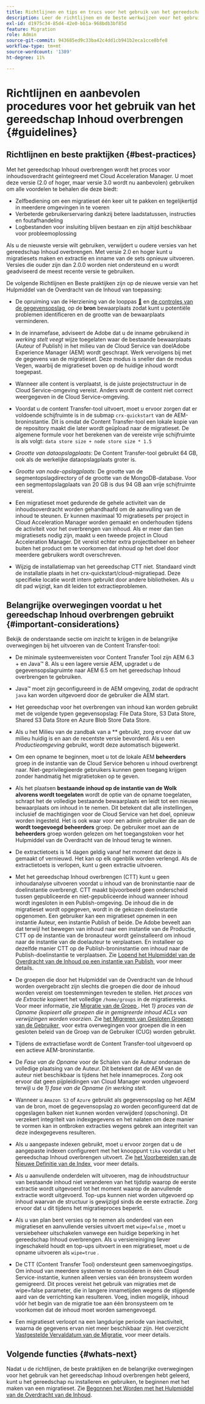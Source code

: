 ```yaml
---
title: Richtlijnen en tips en trucs voor het gebruik van het gereedschap Inhoud overbrengen
description: Leer de richtlijnen en de beste werkwijzen voor het gebruik van het gereedschap Inhoud overbrengen.
exl-id: d1975c34-85d4-42e0-bb1a-968bdb3bf85d
feature: Migration
role: Admin
source-git-commit: 943685ed9c33ba42c4dd1cb941b2eca1cce8bfe8
workflow-type: tm+mt
source-wordcount: '1389'
ht-degree: 11%

---
```



# Richtlijnen en aanbevolen procedures voor het gebruik van het gereedschap Inhoud overbrengen {#guidelines}

## Richtlijnen en beste praktijken {#best-practices}

<!-- Alexandru: hiding for now

>[!CONTEXTUALHELP]
>id="aemcloud_ctt_guidelines"
>title="Guidelines and Best Practices"
>abstract="Review guidelines and best practices to use the Content Transfer tool including revision cleanup tasks, Disk space considerations and more."
>additional-url="https://experienceleague.adobe.com/docs/experience-manager-cloud-service/content/migration-journey/cloud-migration/content-transfer-tool/getting-started-content-transfer-tool.html?lang=nl-NL" text="Important Considerations for using Content Transfer Tool"
>additional-url="https://experienceleague.adobe.com/docs/experience-manager-cloud-service/content/migration-journey/cloud-migration/content-transfer-tool/group-migration.md#important-considerations" text="Important Considerations when Migrating Groups" 

-->

Met het gereedschap Inhoud overbrengen wordt het proces voor inhoudsoverdracht geïntegreerd met Cloud Acceleration Manager. U moet deze versie (2.0 of hoger, maar versie 3.0 wordt nu aanbevolen) gebruiken om alle voordelen te behalen die deze biedt:

* Zelfbediening om een migratieset één keer uit te pakken en tegelijkertijd in meerdere omgevingen in te voeren
* Verbeterde gebruikerservaring dankzij betere laadstatussen, instructies en foutafhandeling
* Logbestanden voor insluiting blijven bestaan en zijn altijd beschikbaar voor probleemoplossing

Als u de nieuwste versie wilt gebruiken, verwijdert u oudere versies van het gereedschap Inhoud overbrengen. Met versie 2.0 en hoger kunt u migratiesets maken en extractie en inname van de sets opnieuw uitvoeren.
Versies die ouder zijn dan 2.0.0 worden niet ondersteund en u wordt geadviseerd de meest recente versie te gebruiken.

De volgende Richtlijnen en Beste praktijken zijn op de nieuwe versie van het Hulpmiddel van de Overdracht van de Inhoud van toepassing:

* De opruiming van de Herziening van de looppas [&#128279;](https://experienceleague.adobe.com/docs/experience-manager-65/deploying/deploying/revision-cleanup.html?lang=nl-NL) en [&#x200B; de controles van de gegevensopslag &#x200B;](https://experienceleague.adobe.com/docs/experience-cloud-kcs/kbarticles/KA-16550.html?lang=nl-NL) op de **bron** bewaarplaats zodat kunt u potentiële problemen identificeren en de grootte van de bewaarplaats verminderen.

* In de innamefase, adviseert de Adobe dat u de inname gebruikend *in werking stelt veegt* wijze toegelaten waar de bestaande bewaarplaats (Auteur of Publish) in het milieu van de Cloud Service van doelAdobe Experience Manager (AEM) wordt geschrapt. Werk vervolgens bij met de gegevens van de migratieset. Deze modus is sneller dan de modus Vegen, waarbij de migratieset boven op de huidige inhoud wordt toegepast.

* Wanneer alle content is verplaatst, is de juiste projectstructuur in de Cloud Service-omgeving vereist. Anders wordt de content niet correct weergegeven in de Cloud Service-omgeving.

* Voordat u de content Transfer-tool uitvoert, moet u ervoor zorgen dat er voldoende schijfruimte is in de submap `crx-quickstart` van de AEM-broninstantie. Dit is omdat de Content Transfer-tool een lokale kopie van de repository maakt die later wordt geüpload naar de migratieset.
De algemene formule voor het berekenen van de vereiste vrije schijfruimte is als volgt:
  `data store size + node store size * 1.5`

* *Grootte van dataopslagplaats*: De Content Transfer-tool gebruikt 64 GB, ook als de werkelijke dataopslagplaats groter is.
* *Grootte van node-opslagplaats*: De grootte van de segmentopslagdirectory of de grootte van de MongoDB-database.
Voor een segmentopslagplaats van 20 GB is dus 94 GB aan vrije schijfruimte vereist.

* Een migratieset moet gedurende de gehele activiteit van de inhoudsoverdracht worden gehandhaafd om de aanvulling van de inhoud te steunen. Er kunnen maximaal 10 migratiesets per project in Cloud Acceleration Manager worden gemaakt en onderhouden tijdens de activiteit voor het overbrengen van inhoud. Als er meer dan tien migratiesets nodig zijn, maakt u een tweede project in Cloud Acceleration Manager. Dit vereist echter extra projectbeheer en beheer buiten het product om te voorkomen dat inhoud op het doel door meerdere gebruikers wordt overschreven.

* Wijzig de installatiemap van het gereedschap CTT niet. Standaard vindt de installatie plaats in het crx-quickstart/cloud-migratiepad. Deze specifieke locatie wordt intern gebruikt door andere bibliotheken. Als u dit pad wijzigt, kan dit leiden tot extractieproblemen.

## Belangrijke overwegingen voordat u het gereedschap Inhoud overbrengen gebruikt {#important-considerations}

Bekijk de onderstaande sectie om inzicht te krijgen in de belangrijke overwegingen bij het uitvoeren van de Content Transfer-tool:

* De minimale systeemvereisten voor Content Transfer Tool zijn AEM 6.3 + en Java™ 8. Als u een lagere versie AEM, upgradet u de gegevensopslagruimte naar AEM 6.5 om het gereedschap Inhoud overbrengen te gebruiken.

* Java™ moet zijn geconfigureerd in de AEM omgeving, zodat de opdracht `java` kan worden uitgevoerd door de gebruiker die AEM start.

* Het gereedschap voor het overbrengen van inhoud kan worden gebruikt met de volgende typen gegevensopslag: File Data Store, S3 Data Store, Shared S3 Data Store en Azure Blob Store Data Store.

* Als u het Milieu van de zandbak van a ** gebruikt, zorg ervoor dat uw milieu huidig is en aan de recentste versie bevorderd. Als u een *Productieomgeving* gebruikt, wordt deze automatisch bijgewerkt.

* Om een opname te beginnen, moet u tot de lokale AEM **beheerders** groep in de instantie van de Cloud Service behoren u inhoud overbrengt naar. Niet-geprivilegieerde gebruikers kunnen geen toegang krijgen zonder handmatig het migratietoken op te geven.

* Als het plaatsen **bestaande inhoud op de instantie van de Wolk alvorens wordt toegelaten** wordt de optie van de opname toegelaten, schrapt het de volledige bestaande bewaarplaats en leidt tot een nieuwe bewaarplaats om inhoud in te nemen. Dit betekent dat alle instellingen, inclusief de machtigingen voor de Cloud Service van het doel, opnieuw worden ingesteld. Het is ook waar voor een admin gebruiker die aan de **wordt toegevoegd beheerders** groep. De gebruiker moet aan de **beheerders** groep worden gelezen om het toegangstoken voor het Hulpmiddel van de Overdracht van de Inhoud terug te winnen.

* De extractietoets is 14 dagen geldig vanaf het moment dat deze is gemaakt of vernieuwd. Het kan op elk ogenblik worden verlengd. Als de extractietoets is verlopen, kunt u geen extractie uitvoeren.

* Met het gereedschap Inhoud overbrengen (CTT) kunt u geen inhoudanalyse uitvoeren voordat u inhoud van de broninstantie naar de doelinstantie overbrengt. CTT maakt bijvoorbeeld geen onderscheid tussen gepubliceerde en niet-gepubliceerde inhoud wanneer inhoud wordt ingesloten in een Publish-omgeving. De inhoud die in de migratieset wordt opgegeven, wordt in de gekozen doelinstantie opgenomen. Een gebruiker kan een migratieset opnemen in een instantie Auteur, een instantie Publish of beide. De Adobe beveelt aan dat terwijl het bewegen van inhoud naar een instantie van de Productie, CTT op de instantie van de bronauteur wordt geïnstalleerd om inhoud naar de instantie van de doelauteur te verplaatsen. En installeer op dezelfde manier CTT op de Publish-broninstantie om inhoud naar de Publish-doelinstantie te verplaatsen. Zie [&#x200B; Lopend het Hulpmiddel van de Overdracht van de Inhoud op een instantie van Publish &#x200B;](https://experienceleague.adobe.com/docs/experience-manager-cloud-service/content/migration-journey/cloud-migration/content-transfer-tool/getting-started-content-transfer-tool.html?lang=nl-NL#running-tool) voor meer details.

* De groepen die door het Hulpmiddel van de Overdracht van de Inhoud worden overgebracht zijn slechts die groepen die door de inhoud worden vereist om toestemmingen tevreden te stellen. Het _proces van de Extractie_ kopieert het volledige `/home/groups` in de migratiereeks. Voor meer informatie, zie [&#x200B; Migratie van de Groep &#x200B;](/help/journey-migration/content-transfer-tool/using-content-transfer-tool/group-migration.md). Het _1&rbrace; proces van de Opname &lbrace;kopieert alle groepen die in gemigreerde inhoud ACLs van verwijzingen worden voorzien._ Zie [&#x200B; het Migreren van Gesloten Groepen van de Gebruiker &#x200B;](/help/journey-migration/content-transfer-tool/using-content-transfer-tool/closed-user-groups-migration.md) voor extra overwegingen voor groepen die in een gesloten beleid van de Groep van de Gebruiker (CUG) worden gebruikt.

* Tijdens de extractiefase wordt de Content Transfer-tool uitgevoerd op een actieve AEM-broninstantie.

* De *Fase van de Opname* voor de Schalen van de Auteur onderaan de volledige plaatsing van de Auteur. Dit betekent dat de AEM van de auteur niet beschikbaar is tijdens het hele innameproces. Zorg ook ervoor dat geen pijpleidingen van Cloud Manager worden uitgevoerd terwijl u de *1&rbrace; fase van de Opname &lbrace;in werking stelt.*

* Wanneer u `Amazon S3` of `Azure` gebruikt als gegevensopslag op het AEM van de bron, moet de gegevensopslag zo worden geconfigureerd dat de opgeslagen balken niet kunnen worden verwijderd (opschoning). Dit verzekert integriteit van indexgegevens en het nalaten om deze manier te vormen kan in ontbroken extracties wegens gebrek aan integriteit van deze indexgegevens resulteren.

* Als u aangepaste indexen gebruikt, moet u ervoor zorgen dat u de aangepaste indexen configureert met het knooppunt `tika` voordat u het gereedschap Inhoud overbrengen uitvoert. Zie [&#x200B; het Voorbereiden van de Nieuwe Definitie van de Index &#x200B;](https://experienceleague.adobe.com/docs/experience-manager-cloud-service/content/operations/indexing.html?lang=nl-NL#preparing-the-new-index-definition) voor meer details.

* Als u aanvullende onderdelen wilt uitvoeren, mag de inhoudstructuur van bestaande inhoud niet veranderen van het tijdstip waarop de eerste extractie wordt uitgevoerd tot het moment waarop de aanvullende extractie wordt uitgevoerd. Top-ups kunnen niet worden uitgevoerd op inhoud waarvan de structuur is gewijzigd sinds de eerste extractie. Zorg ervoor dat u dit tijdens het migratieproces beperkt.

* Als u van plan bent versies op te nemen als onderdeel van een migratieset en aanvullende versies uitvoert met `wipe=false` , moet u versiebeheer uitschakelen vanwege een huidige beperking in het gereedschap Inhoud overbrengen. Als u versiereiniging liever ingeschakeld houdt en top-ups uitvoert in een migratieset, moet u de opname uitvoeren als `wipe=true` .

* De CTT (Content Transfer Tool) ondersteunt geen samenvoegingstips. Om inhoud van meerdere systemen te consolideren in één Cloud Service-instantie, kunnen alleen versies van één bronsysteem worden gemigreerd. Dit proces vereist het gebruik van migraties met de wipe=false parameter, die in langere innametijden wegens de stijgende aard van de verrichting kan resulteren. Voeg, indien mogelijk, inhoud vóór het begin van de migratie toe aan één bronsysteem om te voorkomen dat de inhoud moet worden samengevoegd.

* Een migratieset verloopt na een langdurige periode van inactiviteit, waarna de gegevens ervan niet meer beschikbaar zijn. Het overzicht [&#x200B; Vastgestelde Vervaldatum van de Migratie &#x200B;](https://experienceleague.adobe.com/docs/experience-manager-cloud-service/content/migration-journey/cloud-migration/content-transfer-tool/overview-content-transfer-tool.html?lang=nl-NL#migration-set-expiry) voor meer details.

## Volgende functies {#whats-next}

Nadat u de richtlijnen, de beste praktijken en de belangrijke overwegingen voor het gebruik van het gereedschap Inhoud overbrengen hebt geleerd, kunt u het gereedschap nu installeren en gebruiken, te beginnen met het maken van een migratieset. Zie [&#x200B; Begonnen het Worden met het Hulpmiddel van de Overdracht van de Inhoud &#x200B;](/help/journey-migration/content-transfer-tool/using-content-transfer-tool/getting-started-content-transfer-tool.md).
